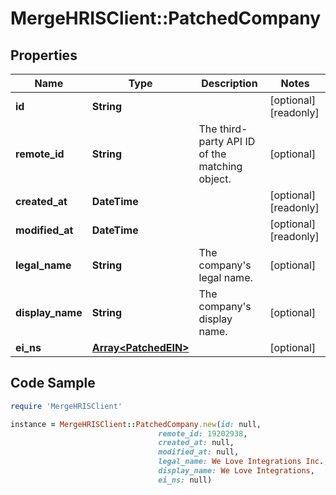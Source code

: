 # MergeHRISClient::PatchedCompany

## Properties

Name | Type | Description | Notes
------------ | ------------- | ------------- | -------------
**id** | **String** |  | [optional] [readonly] 
**remote_id** | **String** | The third-party API ID of the matching object. | [optional] 
**created_at** | **DateTime** |  | [optional] [readonly] 
**modified_at** | **DateTime** |  | [optional] [readonly] 
**legal_name** | **String** | The company&#39;s legal name. | [optional] 
**display_name** | **String** | The company&#39;s display name. | [optional] 
**ei_ns** | [**Array&lt;PatchedEIN&gt;**](PatchedEIN.md) |  | [optional] 

## Code Sample

```ruby
require 'MergeHRISClient'

instance = MergeHRISClient::PatchedCompany.new(id: null,
                                 remote_id: 19202938,
                                 created_at: null,
                                 modified_at: null,
                                 legal_name: We Love Integrations Inc.,
                                 display_name: We Love Integrations,
                                 ei_ns: null)
```


